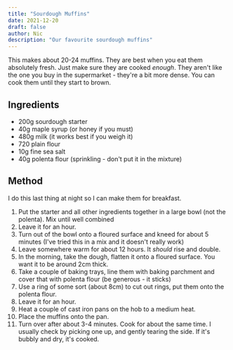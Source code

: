 ```yaml
---
title: "Sourdough Muffins"
date: 2021-12-20
draft: false
author: Nic 
description: "Our favourite sourdough muffins"
---
```


This makes about 20-24 muffins. They are best when you eat them absolutely fresh. Just make sure they are cooked _enough_. They aren't like the one you buy in the supermarket - they're a bit more dense. You can cook them until they start to brown.

<!--more-->


## Ingredients

* 200g sourdough starter
* 40g maple syrup (or honey if you must)
* 480g milk (it works best if you weigh it)
* 720 plain flour
* 10g fine sea salt
* 40g polenta flour (sprinkling - don't put it in the mixture)

## Method

I do this last thing at night so I can make them for breakfast.

1. Put the starter and all other ingredients together in a large bowl (not the polenta). Mix until well combined
2. Leave it for an hour.
3. Turn out of the bowl onto a floured surface and kneed for about 5 minutes (I've tried this in a mix and it doesn't really work)
4. Leave somewhere warm for about 12 hours. It *should* rise and double. 
5. In the morning, take the dough, flatten it onto a floured surface. You want it to be around 2cm thick. 
6. Take a couple of baking trays, line them with baking parchment and cover that with polenta flour (be generous - it sticks)
7. Use a ring of some sort (about 8cm) to cut out rings, put them onto the polenta flour.
8. Leave it for an hour.
9. Heat a couple of cast iron pans on the hob to a medium heat.
10. Place the muffins onto the pan.
11. Turn over after about 3-4 minutes. Cook for about the same time. I usually check by picking one up, and gently tearing the side. If it's bubbly and dry, it's cooked. 
